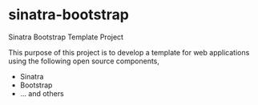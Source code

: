 sinatra-bootstrap
=================

Sinatra Bootstrap Template Project

This purpose of this project is to develop a template for web applications using the following open source components,
- Sinatra
- Bootstrap
- ... and others 
